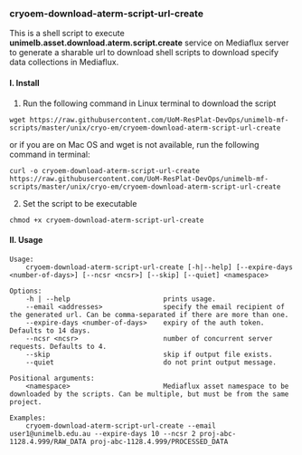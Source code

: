 ### cryoem-download-aterm-script-url-create

This is a shell script to execute **unimelb.asset.download.aterm.script.create** service on Mediaflux server to generate a sharable url to download shell scripts to download specify data collections in Mediaflux.

#### I. Install

1. Run the following command in Linux terminal to download the script
```
wget https://raw.githubusercontent.com/UoM-ResPlat-DevOps/unimelb-mf-scripts/master/unix/cryo-em/cryoem-download-aterm-script-url-create
```
or if you are on Mac OS and wget is not available, run the following command in terminal:
```
curl -o cryoem-download-aterm-script-url-create https://raw.githubusercontent.com/UoM-ResPlat-DevOps/unimelb-mf-scripts/master/unix/cryo-em/cryoem-download-aterm-script-url-create
```
2. Set the script to be executable
```
chmod +x cryoem-download-aterm-script-url-create
```

#### II. Usage
```
Usage:
    cryoem-download-aterm-script-url-create [-h|--help] [--expire-days <number-of-days>] [--ncsr <ncsr>] [--skip] [--quiet] <namespace>

Options:
    -h | --help                       prints usage.
    --email <addresses>               specify the email recipient of the generated url. Can be comma-separated if there are more than one.
    --expire-days <number-of-days>    expiry of the auth token. Defaults to 14 days.
    --ncsr <ncsr>                     number of concurrent server requests. Defaults to 4.
    --skip                            skip if output file exists.
    --quiet                           do not print output message.

Positional arguments:
    <namespace>                       Mediaflux asset namespace to be downloaded by the scripts. Can be multiple, but must be from the same project.

Examples:
    cryoem-download-aterm-script-url-create --email user1@unimelb.edu.au --expire-days 10 --ncsr 2 proj-abc-1128.4.999/RAW_DATA proj-abc-1128.4.999/PROCESSED_DATA
```
